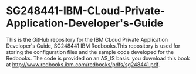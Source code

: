 # SG248441-IBM-CLoud-Private-Application-Developer's-Guide
This is the GitHub repository for the IBM CLoud Private Application Developer's Guide, SG248441 IBM Redbooks.This repository is used for storing the configuration files and the sample code developed for the Redbooks. The code is provided on an AS_IS basis. you download this book at  http://www.redbooks.ibm.com/redbooks/pdfs/sg248441.pdf.
